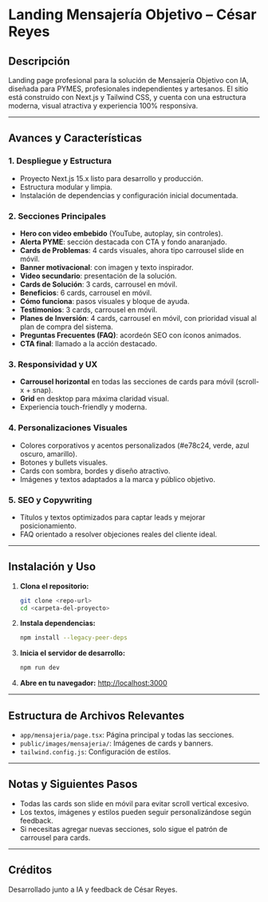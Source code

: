 # Landing Mensajería Objetivo – César Reyes

## Descripción
Landing page profesional para la solución de Mensajería Objetivo con IA, diseñada para PYMES, profesionales independientes y artesanos. El sitio está construido con Next.js y Tailwind CSS, y cuenta con una estructura moderna, visual atractiva y experiencia 100% responsiva.

---

## Avances y Características

### 1. **Despliegue y Estructura**
- Proyecto Next.js 15.x listo para desarrollo y producción.
- Estructura modular y limpia.
- Instalación de dependencias y configuración inicial documentada.

### 2. **Secciones Principales**
- **Hero con video embebido** (YouTube, autoplay, sin controles).
- **Alerta PYME**: sección destacada con CTA y fondo anaranjado.
- **Cards de Problemas**: 4 cards visuales, ahora tipo carrousel slide en móvil.
- **Banner motivacional**: con imagen y texto inspirador.
- **Video secundario**: presentación de la solución.
- **Cards de Solución**: 3 cards, carrousel en móvil.
- **Beneficios**: 6 cards, carrousel en móvil.
- **Cómo funciona**: pasos visuales y bloque de ayuda.
- **Testimonios**: 3 cards, carrousel en móvil.
- **Planes de Inversión**: 4 cards, carrousel en móvil, con prioridad visual al plan de compra del sistema.
- **Preguntas Frecuentes (FAQ)**: acordeón SEO con íconos animados.
- **CTA final**: llamado a la acción destacado.

### 3. **Responsividad y UX**
- **Carrousel horizontal** en todas las secciones de cards para móvil (scroll-x + snap).
- **Grid** en desktop para máxima claridad visual.
- Experiencia touch-friendly y moderna.

### 4. **Personalizaciones Visuales**
- Colores corporativos y acentos personalizados (#e78c24, verde, azul oscuro, amarillo).
- Botones y bullets visuales.
- Cards con sombra, bordes y diseño atractivo.
- Imágenes y textos adaptados a la marca y público objetivo.

### 5. **SEO y Copywriting**
- Títulos y textos optimizados para captar leads y mejorar posicionamiento.
- FAQ orientado a resolver objeciones reales del cliente ideal.

---

## Instalación y Uso

1. **Clona el repositorio:**
   ```bash
   git clone <repo-url>
   cd <carpeta-del-proyecto>
   ```
2. **Instala dependencias:**
   ```bash
   npm install --legacy-peer-deps
   ```
3. **Inicia el servidor de desarrollo:**
   ```bash
   npm run dev
   ```
4. **Abre en tu navegador:**
   [http://localhost:3000](http://localhost:3000)

---

## Estructura de Archivos Relevantes
- `app/mensajeria/page.tsx`: Página principal y todas las secciones.
- `public/images/mensajeria/`: Imágenes de cards y banners.
- `tailwind.config.js`: Configuración de estilos.

---

## Notas y Siguientes Pasos
- Todas las cards son slide en móvil para evitar scroll vertical excesivo.
- Los textos, imágenes y estilos pueden seguir personalizándose según feedback.
- Si necesitas agregar nuevas secciones, solo sigue el patrón de carrousel para cards.

---

## Créditos
Desarrollado junto a IA y feedback de César Reyes. 